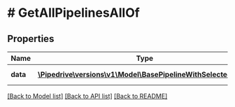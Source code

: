 # # GetAllPipelinesAllOf

## Properties

Name | Type | Description | Notes
------------ | ------------- | ------------- | -------------
**data** | [**\Pipedrive\versions\v1\Model\BasePipelineWithSelectedFlag[]**](BasePipelineWithSelectedFlag.md) | Pipelines array | [optional]

[[Back to Model list]](../../README.md#models) [[Back to API list]](../../README.md#endpoints) [[Back to README]](../../README.md)

